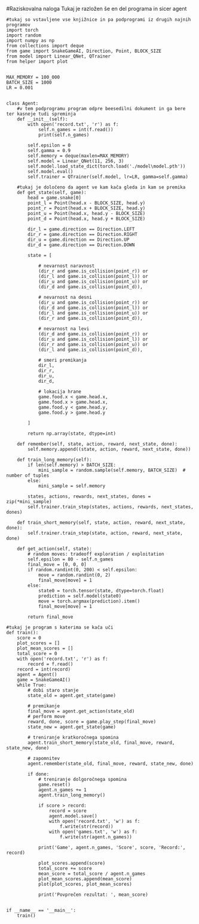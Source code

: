 #Raziskovalna naloga
Tukaj je razložen še en del programa in sicer agent

    #tukaj so vstavljene vse knjižnice in pa podprogrami iz drugih najnih programov 
    import torch
    import random
    import numpy as np
    from collections import deque
    from game import SnakeGameAI, Direction, Point, BLOCK_SIZE
    from model import Linear_QNet, QTrainer
    from helper import plot


    MAX_MEMORY = 100_000
    BATCH_SIZE = 1000
    LR = 0.001


    class Agent:
        #v tem podprogramu program odpre beesedilni dokument in ga bere ter kasneje tudi spreminja
        def __init__(self):
            with open('record.txt', 'r') as f:
                self.n_games = int(f.read())
                print(self.n_games)

            self.epsilon = 0
            self.gamma = 0.9
            self.memory = deque(maxlen=MAX_MEMORY)
            self.model = Linear_QNet(11, 256, 3)
            self.model.load_state_dict(torch.load('./model\model.pth'))
            self.model.eval()
            self.trainer = QTrainer(self.model, lr=LR, gamma=self.gamma)
        
        #tukaj je določeno da agent ve kam kača gleda in kam se premika
        def get_state(self, game):
            head = game.snake[0]
            point_l = Point(head.x - BLOCK_SIZE, head.y)
            point_r = Point(head.x + BLOCK_SIZE, head.y)
            point_u = Point(head.x, head.y - BLOCK_SIZE)
            point_d = Point(head.x, head.y + BLOCK_SIZE)

            dir_l = game.direction == Direction.LEFT
            dir_r = game.direction == Direction.RIGHT
            dir_u = game.direction == Direction.UP
            dir_d = game.direction == Direction.DOWN

            state = [

                # nevarnost naravnost
                (dir_r and game.is_collision(point_r)) or
                (dir_l and game.is_collision(point_l)) or
                (dir_u and game.is_collision(point_u)) or
                (dir_d and game.is_collision(point_d)),

                # nevarnost na desni
                (dir_u and game.is_collision(point_r)) or
                (dir_d and game.is_collision(point_l)) or
                (dir_l and game.is_collision(point_u)) or
                (dir_r and game.is_collision(point_d)),

                # nevarnost na levi
                (dir_d and game.is_collision(point_r)) or
                (dir_u and game.is_collision(point_l)) or
                (dir_r and game.is_collision(point_u)) or
                (dir_l and game.is_collision(point_d)),

                # smeri premikanja
                dir_l,
                dir_r,
                dir_u,
                dir_d,

                # lokacija hrane
                game.food.x < game.head.x,
                game.food.x > game.head.x,
                game.food.y < game.head.y,
                game.food.y > game.head.y

            ]

            return np.array(state, dtype=int)

        def remember(self, state, action, reward, next_state, done):
            self.memory.append((state, action, reward, next_state, done))
           
        def train_long_memory(self):
            if len(self.memory) > BATCH_SIZE:
                mini_sample = random.sample(self.memory, BATCH_SIZE)  # number of tuples
            else:
                mini_sample = self.memory

            states, actions, rewards, next_states, dones = zip(*mini_sample)
            self.trainer.train_step(states, actions, rewards, next_states, dones)

        def train_short_memory(self, state, action, reward, next_state, done):
            self.trainer.train_step(state, action, reward, next_state, done)

        def get_action(self, state):
            # random moves: tradeoff exploration / exploitation
            self.epsilon = 80 - self.n_games
            final_move = [0, 0, 0]
            if random.randint(0, 200) < self.epsilon:
                move = random.randint(0, 2)
                final_move[move] = 1
            else:
                state0 = torch.tensor(state, dtype=torch.float)
                prediction = self.model(state0)
                move = torch.argmax(prediction).item()
                final_move[move] = 1

            return final_move

    #tukaj je program s katerima se kača uči
    def train():
        score = 0
        plot_scores = []
        plot_mean_scores = []
        total_score = 0
        with open('record.txt', 'r') as f:
            record = f.read()
        record = int(record)
        agent = Agent()
        game = SnakeGameAI()
        while True:
            # dobi staro stanje
            state_old = agent.get_state(game)

            # premikanje
            final_move = agent.get_action(state_old)
            # perform move
            reward, done, score = game.play_step(final_move)
            state_new = agent.get_state(game)

            # treniranje kratkoročnega spomina
            agent.train_short_memory(state_old, final_move, reward, state_new, done)

            # zapomnitev
            agent.remember(state_old, final_move, reward, state_new, done)

            if done:
                # treniranje dolgoročnega spomina
                game.reset()
                agent.n_games += 1
                agent.train_long_memory()

                if score > record:
                    record = score
                    agent.model.save()
                    with open('record.txt', 'w') as f:
                        f.write(str(record))
                    with open('games.txt', 'w') as f:
                        f.write(str(agent.n_games))

                print('Game', agent.n_games, 'Score', score, 'Record:', record)

                plot_scores.append(score)
                total_score += score
                mean_score = total_score / agent.n_games
                plot_mean_scores.append(mean_score)
                plot(plot_scores, plot_mean_scores)

                print('Povprečen rezultat: ', mean_score)


    if __name__ == '__main__':
        train()
